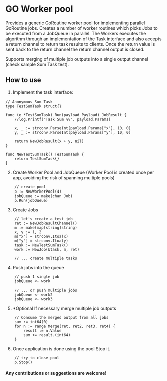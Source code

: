 # GO Worker pool

Provides a generic GoRoutine worker pool for implementing parallel GoRoutine jobs.
Creates a number of worker routines which picks Jobs to be executed from a JobQueue in parallel.
The Workers executes the algorithm through an implementation of the Task interface and also accepts
a return channel to return task results to clients. Once the return value is sent back to the return channel the return channel output is closed.

Supports merging of multiple job outputs into a single output channel (check sample Sum Task test).

## How to use

1. Implement the task interface:

```
// Anonymous Sum Task
type TestSumTask struct{}

func (e *TestSumTask) Run(payload Payload) JobResult {
	//log.Printf("Task Sum %v", payload.Params)

	x, _ := strconv.ParseInt(payload.Params["x"], 10, 0)
	y, _ := strconv.ParseInt(payload.Params["y"], 10, 0)

	return NewJobResult(x + y, nil)
}

func NewTestSumTask() TestSumTask {
	return TestSumTask{}
}
```

2. Create Worker Pool and JobQueue (Worker Pool is created once per app, avoiding the risk of spanning multiple pools)

```
	// create pool
	p := NewWorkerPool(4)
	jobQueue := make(chan Job)
	p.Run(jobQueue)
```

3. Create Jobs

```
	// let's create a test job
	ret := NewJobResultChannel()
	m := make(map[string]string)
	x, y := 1, 2
	m["x"] = strconv.Itoa(x)
	m["y"] = strconv.Itoa(y)
	task := NewTestSumTask()
	work := NewJob(&task, m, ret)

	// ... create multiple tasks
```

4. Push jobs into the queue

```
    // push 1 single job
	jobQueue <- work

	// ... or push multiple jobs
	jobQueue <- work2
	jobQueue <- work3

```

5. *Optional If necessary merge multiple job outputs

```
	// Consume the merged output from all jobs
	sum := int64(0)
	for n := range Merge(ret, ret2, ret3, ret4) {
		result := n.Value
		sum += result.(int64)
	}
```

6. Once application is done using the pool Stop it.

```
	// try to close pool
	p.Stop()
```

#### Any contributions or suggestions are welcome!
